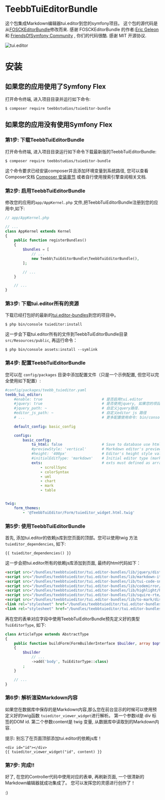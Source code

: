 # TeebbTuiEditorBundle
这个包集成Markdown编辑器tui.editor到您的symfony项目。 这个包的源代码是从[FOSCKEditorBundle](https://github.com/FriendsOfSymfony/FOSCKEditorBundle)修改而来.
感谢 FOSCKEditorBundle 的作者:[Eric Geleon](https://github.com/egeloen) 和 [FriendsOfSymfony Community](https://github.com/FriendsOfSymfony/FOSCKEditorBundle/graphs/contributors) , 你们的代码很酷. 感谢 MIT 开源协议.

![tui.editor](https://user-images.githubusercontent.com/1215767/34356204-4c03be8a-ea7f-11e7-9aa9-0d84f9e912ec.gif)


安装
============

如果您的应用使用了Symfony Flex
----------------------------------

打开命令终端, 进入项目目录并运行如下命令:

```console
$ composer require teebbstudios/tuieditor-bundle
```

如果您的应用没有使用Symfony Flex
----------------------------------------

### 第1步: 下载TeebbTuiEditorBundle

打开命令终端, 进入项目目录运行如下命令下载最新版的TeebbTuiEditorBundle:

```console
$ composer require teebbstudios/tuieditor-bundle
```

这个命令要求已经安装composer并且添加环境变量到系统路径, 您可以查看Composer文档 [Composer 安装章节](https://getcomposer.org/doc/00-intro.md)
或者自行使用搜索引擎查阅相关文档.

### 第2步: 启用TeebbTuiEditorBundle

修改您的应用的`app/AppKernel.php` 文件,把TeebbTuiEditorBundle注册到您的应用中,如下:

```php
// app/AppKernel.php

// ...
class AppKernel extends Kernel
{
    public function registerBundles()
    {
        $bundles = [
            // ...
            new Teebb\TuiEditorBundle\TeebbTuiEditorBundle(),
        ];

        // ...
    }

    // ...
}
```

### 第3步: 下载tui.editor所有的资源

下载已经打包好的最新的[tui.editor-bundles](https://github.com/teebbstudios/tui.editor-bundles)到您的项目中。

```console 
$ php bin/console tuieditor:install
```

这一步会下载tui.editor所有的文件到TeebbTuiEditorBundle目录 `src/Resources/public`, 再运行命令：

```console
$ php bin/console assets:install --symlink
```

### 第4步: 配置TeebbTuiEditorBundle

您可以在 `config/packages` 目录中添加配置文件（只是一个示例配置, 但您可以完全使用如下配置）:
```yaml
#config/packages/teebb_tuieditor.yaml
teebb_tui_editor:
    #enable: true                           # 是否启用tui.editor
    #jquery: true                           # 是否使用jquery, 如果您的项目中使用过jquery,可以设置为false,避免重复引入jquery
    #jquery_path: ~                         # 自定义jquery路径.
    #editor_js_path: ~                      # 自定义editor js 路径
    # ...                                   # 更多配置使用命令: bin/console debug:config teebb_tui_editor 查看
    
    default_config: basic_config

    configs:
        basic_config:
            to_html: false                  # Save to database use html syntax?
            #previewStyle: 'vertical'       # Markdown editor's preview style (tab, vertical)
            #height: '400px'                # Editor's height style value. Height is applied as border-box ex) '300px', '100%', 'auto'
            #initialEditType: 'markdown'    # Initial editor type (markdown, wysiwyg)
            exts:                           # exts must defined as array
                - scrollSync
                - colorSyntax
                - uml
                - chart
                - mark
                - table


twig:
    form_themes:
        - '@TeebbTuiEditor/Form/tuieditor_widget.html.twig'

```

### 第5步: 使用TeebbTuiEditorBundle

首先, 添加tui.editor的依赖js库到您页面的顶部。您可以使用twig 方法 `tuieditor_dependencies`, 如下:

```twig
{{ tuieditor_dependencies() }}
```
这一步会把tui.editor所有的依赖js库添加到页面, 最终的html代码如下：

```html
<script src="/bundles/teebbtuieditor/tui.editor-bundles/lib/jquery/dist/jquery.min.js"></script>
<script src="/bundles/teebbtuieditor/tui.editor-bundles/lib/markdown-it/dist/markdown-it.min.js"></script>
<script src="/bundles/teebbtuieditor/tui.editor-bundles/lib/tui-code-snippet/dist/tui-code-snippet.min.js"></script>
<script src="/bundles/teebbtuieditor/tui.editor-bundles/lib/codemirror/lib/codemirror.js"></script>
<script src="/bundles/teebbtuieditor/tui.editor-bundles/lib/highlight/highlight.pack.js"></script>
<script src="/bundles/teebbtuieditor/tui.editor-bundles/lib/squire-rte/build/squire-raw.js"></script>
<script src="/bundles/teebbtuieditor/tui.editor-bundles/lib/to-mark/dist/to-mark.min.js"></script>
<link rel="stylesheet" href="/bundles/teebbtuieditor/tui.editor-bundles/lib/codemirror/lib/codemirror.css">
<link rel="stylesheet" href="/bundles/teebbtuieditor/tui.editor-bundles/lib/highlight/styles/github.css">
```
再在您的表单对应字段中使用TeebbTuiEditorBundle预先定义好的类型`TuiEditorType`, 如下:

```php
class ArticleType extends AbstractType
{
    public function buildForm(FormBuilderInterface $builder, array $options)
    {
        $builder
            // ...
            ->add('body', TuiEditorType::class)
        ;
    }

    // ...
} 
```

### 第6步: 解析渲染Markdown内容

如果您在数据库中保存的是Markdown内容,那么您在前台显示的时候可以使用预定义好的twig函数 `tuieditor_viewer_widget`进行解析。
第一个参数id是 div 标签的DOM id.
第二个参数content是 twig 变量, 从数据库中读取到的Markdown内容.

提示: 别忘了在页面顶部添加tui.editor的依赖js库！

```twig
<div id="id"></div>
{{ tuieditor_viewer_widget("id", content) }}
```

### 第7步: 完成!!

好了, 在您的Controller代码中使用对应的表单, 再刷新页面, 一个很清新的Markdown编辑器就成功集成了。
您可以发挥您的灵感进行创作了！ 

:)
